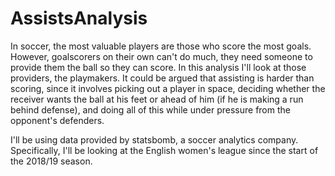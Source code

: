 # AssistsAnalysis

In soccer, the most valuable players are those who score the most goals. However, goalscorers on their own can't do much, they need someone to provide them the ball so they can score. In this analysis I'll look at those providers, the playmakers. It could be argued that assisting is harder than scoring, since it involves picking out a player in space, deciding whether the receiver wants the ball at his feet or ahead of him (if he is making a run behind defense), and doing all of this while under pressure from the opponent's defenders.

I'll be using data provided by statsbomb, a soccer analytics company. Specifically, I'll be looking at the English women's league since the start of the 2018/19 season. 


